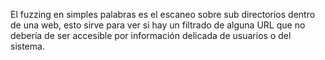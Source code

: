 El fuzzing en simples palabras es el escaneo sobre sub directorios dentro de una web, esto sirve para ver si hay un filtrado de alguna URL que no debería de ser accesible por información delicada de usuarios o del sistema.